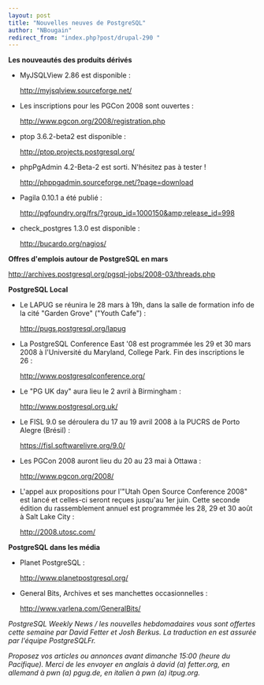 ```yaml
---
layout: post
title: "Nouvelles neuves de PostgreSQL"
author: "NBougain"
redirect_from: "index.php?post/drupal-290 "
---
```




<strong>Les nouveautés des produits dérivés</strong>

<!--break-->

<ul>

<li>MyJSQLView 2.86 est disponible&nbsp;:

<a target="_blank" href="http://myjsqlview.sourceforge.net/">http://myjsqlview.sourceforge.net/</a></li>

<li>Les inscriptions pour les PGCon 2008 sont ouvertes&nbsp;:

<a target="_blank" href="http://www.pgcon.org/2008/registration.php">http://www.pgcon.org/2008/registration.php</a></li>

<li>ptop 3.6.2-beta2 est disponible&nbsp;:

<a target="_blank" href="http://ptop.projects.postgresql.org/">http://ptop.projects.postgresql.org/</a></li>

<li>phpPgAdmin 4.2-Beta-2 est sorti. N'hésitez pas à tester&nbsp;!

<a target="_blank" href="http://phppgadmin.sourceforge.net/?page=download">http://phppgadmin.sourceforge.net/?page=download</a></li>

<li>Pagila 0.10.1 a été publié&nbsp;:

<a target="_blank" href="http://pgfoundry.org/frs/?group_id=1000150&amp;release_id=998">http://pgfoundry.org/frs/?group_id=1000150&amp;release_id=998</a></li>

<li>check_postgres 1.3.0 est disponible&nbsp;:

<a target="_blank" href="http://bucardo.org/nagios/">http://bucardo.org/nagios/</a></li>

</ul>

<p><strong>Offres d'emplois autour de PostgreSQL en mars</strong></p>

<p><a target="_blank" href="http://archives.postgresql.org/pgsql-jobs/2008-03/threads.php">http://archives.postgresql.org/pgsql-jobs/2008-03/threads.php</a></p>

<p><strong>PostgreSQL Local</strong></p>

<ul>

<li>Le LAPUG se réunira le 28 mars à 19h, dans la salle de formation info de la cité "Garden Grove" ("Youth Cafe")&nbsp;:

<a target="_blank" href="http://pugs.postgresql.org/lapug">http://pugs.postgresql.org/lapug</a></li>

<li>La PostgreSQL Conference East '08 est programmée les 29 et 30 mars 2008 à l'Université du Maryland, College Park. Fin des inscriptions le 26&nbsp;:

<a target="_blank" href="http://www.postgresqlconference.org/">http://www.postgresqlconference.org/</a></li>

<li>Le "PG UK day" aura lieu le 2 avril à Birmingham&nbsp;:

<a target="_blank" href="http://www.postgresql.org.uk/">http://www.postgresql.org.uk/</a></li>

<li>Le FISL 9.0 se déroulera du 17 au 19 avril 2008 à la PUCRS de Porto Alegre (Brésil)&nbsp;:

<a target="_blank" href="https://fisl.softwarelivre.org/9.0/">https://fisl.softwarelivre.org/9.0/</a></li>

<li>Les PGCon 2008 auront lieu du 20 au 23 mai à Ottawa&nbsp;:

<a target="_blank" href="http://www.pgcon.org/2008/">http://www.pgcon.org/2008/</a></li>

<li>L'appel aux propositions pour l'"Utah Open Source Conference 2008" est lancé et celles-ci seront reçues jusqu'au 1er juin. Cette seconde édition du rassemblement annuel est programmée les 28, 29 et 30 août à Salt Lake City&nbsp;:

<a target="_blank" href="http://2008.utosc.com/">http://2008.utosc.com/</a></li>

</ul>

<p><strong>PostgreSQL dans les média</strong></p>

<ul>

<li>Planet PostgreSQL&nbsp;:

<a target="_blank" href="http://www.planetpostgresql.org/">http://www.planetpostgresql.org/</a></li>

<li>General Bits, Archives et ses manchettes occasionnelles&nbsp;:

<a target="_blank" href="http://www.varlena.com/GeneralBits/">http://www.varlena.com/GeneralBits/</a></li>

</ul>

<p><em>PostgreSQL Weekly News / les nouvelles hebdomadaires vous sont offertes cette semaine par David Fetter et Josh Berkus. La traduction en est assurée par l'équipe PostgreSQLFr.</em></p>

<p><em>Proposez vos articles ou annonces avant dimanche 15:00 (heure du Pacifique). Merci de les envoyer en anglais à david (a) fetter.org, en allemand à pwn (a) pgug.de, en italien à pwn (a) itpug.org.</em></p>